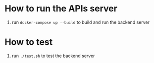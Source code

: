 # How to run the APIs server
1. run `docker-compose up --build` to build and run the backend server

# How to test
1. run `./test.sh` to test the backend server
